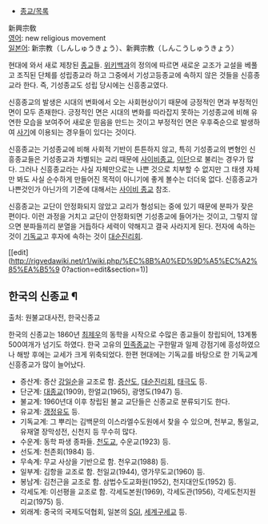   * [종교/목록](%EC%A2%85%EA%B5%90/%EB%AA%A9%EB%A1%9D.md)  

新興宗敎  
[영어](%EC%98%81%EC%96%B4.md): new religious movement  
[일본어](%EC%9D%BC%EB%B3%B8%EC%96%B4.md): 新宗教（しんしゅうきょう）、新興宗教（しんこうしゅうきょう）

현대에 와서 새로 제창된 [종교](%EC%A2%85%EA%B5%90.md)들.
[위키백과](%EC%9C%84%ED%82%A4%EB%B0%B1%EA%B3%BC.md)의 정의에 따르면 새로운 교조가 교설을 베풀고
조직된 단체를 성립종교라 하고 그중에서 기성고등종교에 속하지 않은 것들을 신흥종교라 한다. 즉, 기성종교도 성립 당시에는 신흥종교였다.

신흥종교의 발생은 시대의 변화에서 오는 사회현상이기 때문에 긍정적인 면과 부정적인 면이 모두 존재한다. 긍정적인 면은 시대의 변화를 따라잡지
못하는 기성종교에 비해 유연한 모습을 보여주어 새로운 믿음을 만드는 것이고 부정적인 면은 우후죽순으로 발생하여
[사기](%EC%82%AC%EA%B8%B0.md)에 이용되는 경우들이 있다는 것이다.

신흥종교는 기성종교에 비해 사회적 기반이 튼튼하지 않고, 특히 기성종교의 변형인 신흥종교들은 기성종교과 차별되는 교리 때문에 [사이비종교](%EC%82%AC%EC%9D%B4%EB%B9%84%20%EC%A2%85%EA%B5%90.md),
[이단](%EC%9D%B4%EB%8B%A8.md)으로 불리는 경우가 많다. 그러나 신흥종교라는 사실 자체만으로는 나쁜 것으로 치부할 수
없지만 그 태생 자체만 봐도 사실 순수하게 만들어진 목적이 아니기에 좋게 볼수는 더더욱 없다. 신흥종교가 나쁜것인가 아닌가의 기준에 대해서는
[사이비 종교](%EC%82%AC%EC%9D%B4%EB%B9%84%20%EC%A2%85%EA%B5%90.md) 참조.

신흥종교는 교단이 안정화되지 않았고 교리가 형성되는 중에 있기 때문에 분파가 잦은 편이다. 이런 과정을 거치고 교단이 안정화되면 기성종교에
들어가는 것이고, 그렇지 않으면 분파들끼리 분열을 거듭하다 세력이 약해지고 결국 사라지게 된다. 전자에 속하는 것이
[기독교](%EA%B8%B0%EB%8F%85%EA%B5%90.md)고 후자에 속하는 것이
[대순진리회](%EB%8C%80%EC%88%9C%EC%A7%84%EB%A6%AC%ED%9A%8C.md).

[[edit](http://rigvedawiki.net/r1/wiki.php/%EC%8B%A0%ED%9D%A5%EC%A2%85%EA%B5%9
0?action=edit&section=1)]

## 한국의 신종교 ¶

출처: 원불교대사전, 한국신종교

  

한국의 신종교는 1860년 [최제우](%EC%B5%9C%EC%A0%9C%EC%9A%B0.md)의 동학을 시작으로 수많은 종교들이
창립되어, 13계통 500여개가 넘기도 하였다. 한국 고유의
[민족종교](%EB%AF%BC%EC%A1%B1%EC%A2%85%EA%B5%90.md)는 구한말과 일제 강점기에 흥성하였으나 해방 후에는
교세가 크게 위축되었다. 한편 현대에는 기독교를 바탕으로 한 기독교계 신흥종교가 많이 늘어났다.

  

  * 증산계: 증산 [강일순](%EA%B0%95%EC%9D%BC%EC%88%9C.md)을 교조로 함. [증산도](%EC%A6%9D%EC%82%B0%EB%8F%84.md), [대순진리회](%EB%8C%80%EC%88%9C%EC%A7%84%EB%A6%AC%ED%9A%8C.md), [태극도](%ED%83%9C%EA%B7%B9%EB%8F%84.md) 등.
  * 단군계: [대종교](%EB%8C%80%EC%A2%85%EA%B5%90.md)(1909), 한얼교(1965), 광명도(1947) 등.
  * 불교계: 1960년대 이후 창립된 불교 교단들은 신종교로 분류되기도 한다.
  * 유교계: [갱정유도](%EA%B0%B1%EC%A0%95%EC%9C%A0%EB%8F%84.md) 등.
  * 기독교계: 그 뿌리는 김백문의 이스라엘수도원에서 찾을 수 있으며, 천부교, 통일교, 유재열 장막성전, 신천지 등 무수히 많다.
  * 수운계: 동학 파생 종파들. [천도교](%EC%B2%9C%EB%8F%84%EA%B5%90.md), 수운교(1923) 등.
  * 선도계: 천존회(1984) 등.
  * 무속계: 무교 사상을 기반으로 함. 천우교(1988) 등.
  * 일부계: 김항을 교조로 함. 천일교(1944), 영가무도교(1960) 등.
  * 봉남계: 김천근을 교조로 함. 삼법수도교화원(1952), 천지대안도(1952) 등.
  * 각세도계: 이선평을 교조로 함. 각세도본원(1969), 각세도관(1956), 각세도천지원리교(1975) 등.
  * 외래계: 중국의 국제도덕협회, 일본의 [SGI](SGI.md), [세계구세교](%EC%98%A4%EC%98%A4%EB%AA%A8%ED%86%A0.md) 등.

